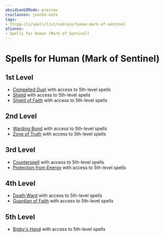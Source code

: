 ```yaml
---
obsidianUIMode: preview
cssclasses: json5e-note
tags:
- ttrpg-cli/spell/list/subrace/human-mark-of-sentinel
aliases:
- Spells for Human (Mark of Sentinel)
---
```

# Spells for Human (Mark of Sentinel)

## 1st Level

- [Compelled Duel](Інструменти%20ДМ/CLI/spells/compelled-duel-xphb.md "XPHB") with access to 5th-level spells
- [Shield](Інструменти%20ДМ/CLI/spells/shield-xphb.md "XPHB") with access to 5th-level spells
- [Shield of Faith](Інструменти%20ДМ/CLI/spells/shield-of-faith-xphb.md "XPHB") with access to 5th-level spells

## 2nd Level

- [Warding Bond](Інструменти%20ДМ/CLI/spells/warding-bond-xphb.md "XPHB") with access to 5th-level spells
- [Zone of Truth](Інструменти%20ДМ/CLI/spells/zone-of-truth-xphb.md "XPHB") with access to 5th-level spells

## 3rd Level

- [Counterspell](Інструменти%20ДМ/CLI/spells/counterspell-xphb.md "XPHB") with access to 5th-level spells
- [Protection from Energy](Інструменти%20ДМ/CLI/spells/protection-from-energy-xphb.md "XPHB") with access to 5th-level spells

## 4th Level

- [Death Ward](Інструменти%20ДМ/CLI/spells/death-ward-xphb.md "XPHB") with access to 5th-level spells
- [Guardian of Faith](Інструменти%20ДМ/CLI/spells/guardian-of-faith-xphb.md "XPHB") with access to 5th-level spells

## 5th Level

- [Bigby's Hand](Інструменти%20ДМ/CLI/spells/bigbys-hand-xphb.md "XPHB") with access to 5th-level spells